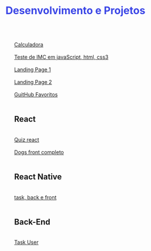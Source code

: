 <br>
<h1 id="h1" style="color: #3b46e6" >Desenvolvimento e Projetos</h1>

<br>

<nav >

<ul>

<br>

<li style="list-style-type: none;" id="li">
<a id="a" href="https://GabrielErick1.github.io/estudo/calculadora/">Calculadora</a>
</li>

<br>

<li style="list-style-type: none;" id="li">
<a id="a" href="https://GabrielErick1.github.io/estudo/javaScript/testedeobsidade/">Teste de IMC em javaScript, html, css3</a>
</li>

<br>

<li style="list-style-type: none;" id="li">
<a id="a" href="https://GabrielErick1.github.io/estudo/htmlsite/site/">Landing Page 1</a>
</li>

<br>

<li style="list-style-type: none;" id="li">
<a id="a" href="https://GabrielErick1.github.io/estudo/htmlsite/sitenv/">Landing Page 2</a>
</li>

<br>

<li style="list-style-type: none;" id="li">
<a id="a" href="https://GabrielErick1.github.io/estudo/projetogit01/">GuitHub Favoritos</a>
</li>

<br>
<h1 id="h1" >React</h1>
<br>

<li style="list-style-type: none;" id="li">
<a id="a" href="https://GabrielErick1.github.io/estudo/quiz/">Quiz react</a>
</li>

<br>

<li style="list-style-type: none;" id="li">
<a id="a" href="https://github.com/GabrielErick1/estudo/tree/main/dogs">Dogs front completo</a>
</li>

<br>
<h1 id="h1" >React Native</h1>
<br>
<li style="list-style-type: none;" id="li">
<a id="a" href="https://github.com/GabrielErick1/estudo/tree/main/nativetask">task, back e front</a>
</li>
<br>
<h1 id="h1" >Back-End</h1>
<br>
<li style="list-style-type: none;" id="li">
<a id="a" href="https://github.com/GabrielErick1/estudo/tree/main/taskUser">Task User </a>
</li>
</ul>
</nav>
